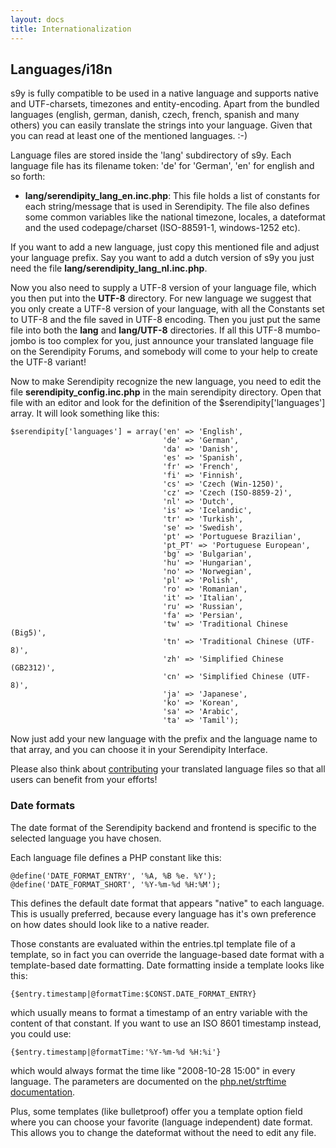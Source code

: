 ```yaml
---
layout: docs
title: Internationalization
---
```


## Languages/i18n

s9y is fully compatible to be used in a native language and supports native and UTF-charsets, timezones and entity-encoding. Apart from the bundled languages (english, german, danish, czech, french, spanish and many others) you can easily translate the strings into your language. Given that you can read at least one of the mentioned languages. :-)

Language files are stored inside the 'lang' subdirectory of s9y. Each language file has its filename token: 'de' for 'German', 'en' for english and so forth:

*  **lang/serendipity\_lang\_en.inc.php**: This file holds a list of constants for each string/message that is used in Serendipity. The file also defines some common variables like the national timezone, locales, a dateformat and the used codepage/charset (ISO-88591-1, windows-1252 etc).

If you want to add a new language, just copy this mentioned file and adjust your language prefix. Say you want to add a dutch version of s9y you just need the file **lang/serendipity\_lang\_nl.inc.php**.

Now you also need to supply a UTF-8 version of your language file, which you then put into the **UTF-8** directory. For new language we suggest that you only create a UTF-8 version of your language, with all the Constants set to UTF-8 and the file saved in UTF-8 encoding. Then you just put the same file into both the **lang** and **lang/UTF-8** directories. If all this UTF-8 mumbo-jombo is too complex for you, just announce your translated language file on the Serendipity Forums, and somebody will come to your help to create the UTF-8 variant!

Now to make Serendipity recognize the new language, you need to edit the file **serendipity\_config.inc.php** in the main serendipity directory. Open that file with an editor and look for the definition of the \$serendipity['languages'] array. It will look something like this:

    $serendipity['languages'] = array('en' => 'English',
                                      'de' => 'German',
                                      'da' => 'Danish',
                                      'es' => 'Spanish',
                                      'fr' => 'French',
                                      'fi' => 'Finnish',
                                      'cs' => 'Czech (Win-1250)',
                                      'cz' => 'Czech (ISO-8859-2)',
                                      'nl' => 'Dutch',
                                      'is' => 'Icelandic',
                                      'tr' => 'Turkish',
                                      'se' => 'Swedish',
                                      'pt' => 'Portuguese Brazilian',
                                      'pt_PT' => 'Portuguese European',
                                      'bg' => 'Bulgarian',
                                      'hu' => 'Hungarian',
                                      'no' => 'Norwegian',
                                      'pl' => 'Polish',
                                      'ro' => 'Romanian',
                                      'it' => 'Italian',
                                      'ru' => 'Russian',
                                      'fa' => 'Persian',
                                      'tw' => 'Traditional Chinese (Big5)',
                                      'tn' => 'Traditional Chinese (UTF-8)',
                                      'zh' => 'Simplified Chinese (GB2312)',
                                      'cn' => 'Simplified Chinese (UTF-8)',
                                      'ja' => 'Japanese',
                                      'ko' => 'Korean',
                                      'sa' => 'Arabic',
                                      'ta' => 'Tamil');

Now just add your new language with the prefix and the language name to that array, and you can choose it in your Serendipity Interface.

Please also think about [contributing](/docs/contributing/index.html) your translated language files so that all users can benefit from your efforts!

### Date formats

The date format of the Serendipity backend and frontend is specific to the selected language you have chosen.

Each language file defines a PHP constant like this:

    @define('DATE_FORMAT_ENTRY', '%A, %B %e. %Y');
    @define('DATE_FORMAT_SHORT', '%Y-%m-%d %H:%M');

This defines the default date format that appears "native" to each language. This is usually preferred, because every language has it's own preference on how dates should look like to a native reader.

Those constants are evaluated within the entries.tpl template file of a template, so in fact you can override the language-based date format with a template-based date formatting. Date formatting inside a template looks like this:

    {$entry.timestamp|@formatTime:$CONST.DATE_FORMAT_ENTRY}

which usually means to format a timestamp of an entry variable with the content of that constant. If you want to use an ISO 8601 timestamp instead, you could use:

    {$entry.timestamp|@formatTime:'%Y-%m-%d %H:%i'}

which would always format the time like "2008-10-28 15:00" in every language. The parameters are documented on the [php.net/strftime documentation](http://php.net/strftime).

Plus, some templates (like bulletproof) offer you a template option field where you can choose your favorite (language independent) date format. This allows you to change the dateformat without the need to edit any file.
